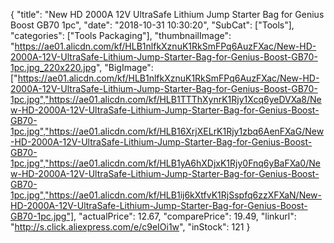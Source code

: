 {
	"title": "New HD 2000A 12V UltraSafe Lithium Jump Starter Bag for Genius Boost GB70 1pc",
	"date": "2018-10-31 10:30:20",
	"SubCat": ["Tools"],
	"categories": ["Tools Packaging"],
	"thumbnailImage": "https://ae01.alicdn.com/kf/HLB1nlfkXznuK1RkSmFPq6AuzFXac/New-HD-2000A-12V-UltraSafe-Lithium-Jump-Starter-Bag-for-Genius-Boost-GB70-1pc.jpg_220x220.jpg",
	"BigImage": ["https://ae01.alicdn.com/kf/HLB1nlfkXznuK1RkSmFPq6AuzFXac/New-HD-2000A-12V-UltraSafe-Lithium-Jump-Starter-Bag-for-Genius-Boost-GB70-1pc.jpg","https://ae01.alicdn.com/kf/HLB1TTThXynrK1Rjy1Xcq6yeDVXa8/New-HD-2000A-12V-UltraSafe-Lithium-Jump-Starter-Bag-for-Genius-Boost-GB70-1pc.jpg","https://ae01.alicdn.com/kf/HLB16XrjXELrK1Rjy1zbq6AenFXaG/New-HD-2000A-12V-UltraSafe-Lithium-Jump-Starter-Bag-for-Genius-Boost-GB70-1pc.jpg","https://ae01.alicdn.com/kf/HLB1yA6hXDjxK1Rjy0Fnq6yBaFXa0/New-HD-2000A-12V-UltraSafe-Lithium-Jump-Starter-Bag-for-Genius-Boost-GB70-1pc.jpg","https://ae01.alicdn.com/kf/HLB1ij6kXtfvK1RjSspfq6zzXFXaN/New-HD-2000A-12V-UltraSafe-Lithium-Jump-Starter-Bag-for-Genius-Boost-GB70-1pc.jpg"],
	"actualPrice": 12.67,
	"comparePrice": 19.49,
	"linkurl": "http://s.click.aliexpress.com/e/c9eIOi1w",
	"inStock": 121
}
